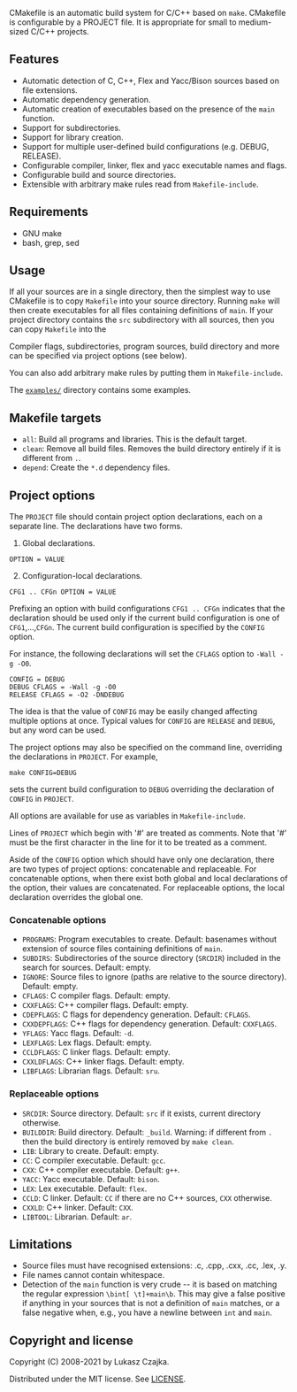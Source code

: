 CMakefile is an automatic build system for C/C++ based on
`make`. CMakefile is configurable by a PROJECT file. It is appropriate
for small to medium-sized C/C++ projects.

Features
--------
* Automatic detection of C, C++, Flex and Yacc/Bison sources based on
  file extensions.
* Automatic dependency generation.
* Automatic creation of executables based on the presence of the
  `main` function.
* Support for subdirectories.
* Support for library creation.
* Support for multiple user-defined build configurations (e.g. DEBUG,
  RELEASE).
* Configurable compiler, linker, flex and yacc executable names and
  flags.
* Configurable build and source directories.
* Extensible with arbitrary make rules read from `Makefile-include`.

Requirements
------------
* GNU make
* bash, grep, sed

Usage
-----

If all your sources are in a single directory, then the simplest way
to use CMakefile is to copy `Makefile` into your source
directory. Running `make` will then create executables for all files
containing definitions of `main`. If your project directory contains
the `src` subdirectory with all sources, then you can copy `Makefile`
into the

Compiler flags, subdirectories, program sources, build directory and
more can be specified via project options (see below).

You can also add arbitrary make rules by putting them in
`Makefile-include`.

The [`examples/`](examples/) directory contains some examples.

Makefile targets
----------------
* `all`: Build all programs and libraries. This is the default target.
* `clean`: Remove all build files. Removes the build directory
  entirely if it is different from `.`.
* `depend`: Create the `*.d` dependency files.

Project options
---------------

The `PROJECT` file should contain project option declarations, each on
a separate line. The declarations have two forms.

1. Global declarations.
```
OPTION = VALUE
```
2. Configuration-local declarations.
```
CFG1 .. CFGn OPTION = VALUE
```

Prefixing an option with build configurations `CFG1 .. CFGn` indicates
that the declaration should be used only if the current build
configuration is one of `CFG1`,...,`CFGn`. The current build
configuration is specified by the `CONFIG` option.

For instance, the following declarations will set the `CFLAGS` option
to `-Wall -g -O0`.

```
CONFIG = DEBUG
DEBUG CFLAGS = -Wall -g -O0
RELEASE CFLAGS = -O2 -DNDEBUG
```

The idea is that the value of `CONFIG` may be easily changed affecting
multiple options at once. Typical values for `CONFIG` are `RELEASE`
and `DEBUG`, but any word can be used.

The project options may also be specified on the command line,
overriding the declarations in `PROJECT`. For example,
```
make CONFIG=DEBUG
```
sets the current build configuration to `DEBUG` overriding the
declaration of `CONFIG` in `PROJECT`.

All options are available for use as variables in `Makefile-include`.

Lines of `PROJECT` which begin with '#' are treated as comments. Note
that '#' must be the first character in the line for it to be treated
as a comment.

Aside of the `CONFIG` option which should have only one declaration,
there are two types of project options: concatenable and
replaceable. For concatenable options, when there exist both global
and local declarations of the option, their values are
concatenated. For replaceable options, the local declaration overrides
the global one.

### Concatenable options
* `PROGRAMS`: Program executables to create. Default: basenames
  without extension of source files containing definitions of `main`.
* `SUBDIRS`: Subdirectories of the source directory (`SRCDIR`)
  included in the search for sources. Default: empty.
* `IGNORE`: Source files to ignore (paths are relative to the source
  directory). Default: empty.
* `CFLAGS`: C compiler flags. Default: empty.
* `CXXFLAGS`: C++ compiler flags. Default: empty.
* `CDEPFLAGS`: C flags for dependency generation. Default: `CFLAGS`.
* `CXXDEPFLAGS`: C++ flags for dependency generation. Default:
  `CXXFLAGS`.
* `YFLAGS`: Yacc flags. Default: `-d`.
* `LEXFLAGS`: Lex flags. Default: empty.
* `CCLDFLAGS`: C linker flags. Default: empty.
* `CXXLDFLAGS`: C++ linker flags. Default: empty.
* `LIBFLAGS`: Librarian flags. Default: `sru`.

### Replaceable options
* `SRCDIR`: Source directory. Default: `src` if it exists, current
  directory otherwise.
* `BUILDDIR`: Build directory. Default: `_build`. Warning: if
  different from `.` then the build directory is entirely removed by
  `make clean`.
* `LIB`: Library to create. Default: empty.
* `CC`: C compiler executable. Default: `gcc`.
* `CXX`: C++ compiler executable. Default: `g++`.
* `YACC`: Yacc executable. Default: `bison`.
* `LEX`: Lex executable. Default: `flex`.
* `CCLD`: C linker. Default: `CC` if there are no C++ sources, `CXX`
  otherwise.
* `CXXLD`: C++ linker. Default: `CXX`.
* `LIBTOOL`: Librarian. Default: `ar`.

Limitations
-----------
* Source files must have recognised extensions: .c, .cpp, .cxx, .cc,
  .lex, .y.
* File names cannot contain whitespace.
* Detection of the `main` function is very crude -- it is based on
  matching the regular expression `\bint[ \t]+main\b`. This may give a
  false positive if anything in your sources that is not a definition
  of `main` matches, or a false negative when, e.g., you have a
  newline between `int` and `main`.

Copyright and license
---------------------

Copyright (C) 2008-2021 by Lukasz Czajka.

Distributed under the MIT license. See [LICENSE](LICENSE).
